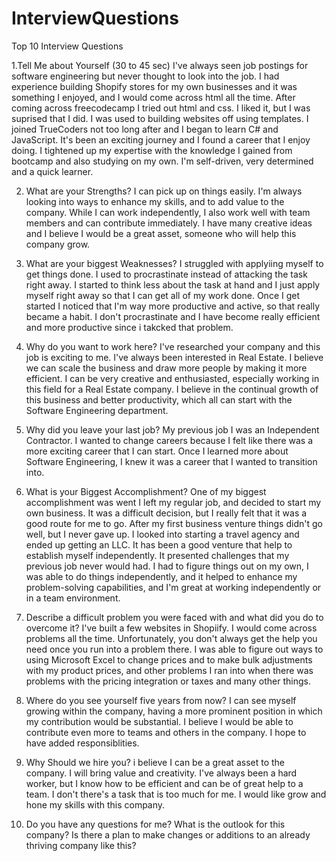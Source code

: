 # InterviewQuestions
Top 10 Interview Questions

1.Tell Me about Yourself (30 to 45 sec)
I've always seen job postings for software engineering but never thought to look into the job.
I had experience building Shopify stores for my own businesses and it was something I enjoyed, and I 
would come across html all the time. After coming across freecodecamp I tried out html and css. I liked it,
but I was suprised that I did. I was used to building websites off using templates. I joined TrueCoders not too
long after and I began to learn C# and JavaScript. It's been an exciting journey and I found a career
that I enjoy doing. I tightened up my expertise with the knowledge I gained from bootcamp and also
studying on my own. I'm self-driven, very determined and a quick learner. 


2. What are your Strengths?
I can pick up  on things easily. I'm always looking into ways to enhance my skills, and to add value to the company.
While I can work independently, I also work well with team members and can contribute immediately. I have many creative
ideas and I believe I would be a great asset, someone who will help this company grow.



3. What are your biggest Weaknesses?
I struggled with applyiing myself to get things done. I used to procrastinate instead of attacking the task right away.
I started to think less about the task at hand and I just apply myself right away so that I can get all of my work done.
Once I get started I noticed that I'm way more productive and active, so that really became a habit. I don't procrastinate
and I have become really efficient and more productive since i takcked that problem.

4. Why do you want to work here?
I've researched your company and this job is exciting to me. I've always been interested in Real Estate.
I believe we can scale the business and draw more people by making it more efficient. I can be very
creative and enthusiasted, especially working in this field for a Real Estate company. I believe in
the continual growth of this business and better productivity, which all can start with the Software
Engineering department.


5. Why did you leave your last job?
My previous job I was an Independent Contractor. I wanted to change careers because I felt like there 
was a more exciting career that I can start. Once I learned more about Software Engineering, I knew
it was a career that I wanted to transition into.


6. What is your Biggest Accomplishment?
One of my biggest accomplishment was went I left my regular job, and decided to start my
own business. It was a difficult decision, but I really felt that it was a good route for
me to go. After my first business venture things didn't go well, but I never gave up. I looked
into starting a travel agency and ended up getting an LLC. It has been a good venture that
help to establish myself independently. It presented challenges that my previous job never
would had. I had to figure things out on my own, I was able to do things independently, and
it helped to enhance my problem-solving capabilities, and I'm great at working independently
or in a team environment.



7. Describe a difficult problem you were faced with and what did you do to overcome it?
I've built a few websites in Shopiify. I would come across problems all the time. Unfortunately,
you don't always get the help you need once you run into a problem there. I was able to figure out
ways to using Microsoft Excel to change prices and to make bulk adjustments with my product prices,
and other problems I ran into when there was problems with the pricing integration or taxes and many
other things.



8. Where do you see yourself five years from now?
I can see myself growing within the company, having a more prominent position in which my contribution
would be substantial. I believe I would be able to contribute even more to teams and others in the
company. I hope to have added responsiblities.




9. Why Should we hire you?
i believe I can be a great asset to the company. I will bring value and creativity. I've always been
a hard worker, but I know how to be efficient and can be of great help to a team. I don't there's a
task that is too much for me.  I would like grow and hone my skills with this company.



10. Do you have any questions for me?
What is the outlook for this company? Is there a plan to make changes or additions to an already thriving company like this?
